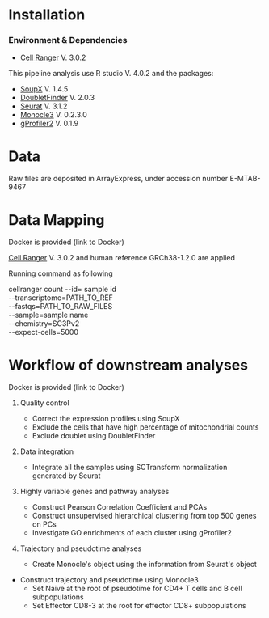# Installation

### Environment & Dependencies

- [Cell Ranger](https://support.10xgenomics.com/single-cell-gene-expression/software/downloads/latest) V. 3.0.2

This pipeline analysis use R studio V. 4.0.2 and the packages: 

- [SoupX](https://github.com/constantAmateur/SoupX) V. 1.4.5
- [DoubletFinder](https://github.com/chris-mcginnis-ucsf/DoubletFinder) V. 2.0.3
- [Seurat](https://satijalab.org/seurat/) V. 3.1.2
- [Monocle3](https://cole-trapnell-lab.github.io/monocle3/docs/installation/) V. 0.2.3.0
- [gProfiler2](https://biit.cs.ut.ee/gprofiler/page/r) V. 0.1.9



# Data

Raw files are deposited in ArrayExpress, under accession number E-MTAB-9467



# Data Mapping 

Docker is provided (link to Docker)

[Cell Ranger](https://support.10xgenomics.com/single-cell-gene-expression/software/downloads/latest) V. 3.0.2 and human reference GRCh38-1.2.0 are applied 

Running command as following 

cellranger count --id= sample id \
                              --transcriptome=PATH_TO_REF \
                              --fastqs=PATH_TO_RAW_FILES \
                              --sample=sample name \
                              --chemistry=SC3Pv2 \
                              --expect-cells=5000



# Workflow of downstream analyses

Docker is provided (link to Docker)

1. Quality control 
   - Correct the expression profiles using SoupX
   - Exclude the cells that have high percentage of mitochondrial counts
   - Exclude doublet using DoubletFinder  

2. Data integration

   - Integrate all the samples using SCTransform normalization generated by Seurat

3. Highly variable genes and pathway analyses

   - Construct Pearson Correlation Coefficient and PCAs
   - Construct unsupervised hierarchical clustering from top 500 genes on PCs
   - Investigate GO enrichments of each cluster using gProfiler2 

4. Trajectory and pseudotime analyses 

   - Create Monocle's object using the information from Seurat's object 
- Construct trajectory and pseudotime using Monocle3
   - Set Naive at the root of pseudotime for CD4+ T cells and B cell subpopulations
   - Set Effector CD8-3 at the root for effector CD8+ subpopulations





















